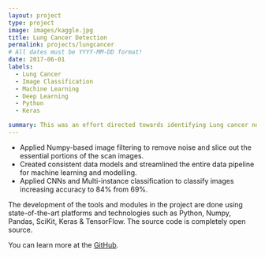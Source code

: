 ```yaml
---
layout: project
type: project
image: images/kaggle.jpg
title: Lung Cancer Detection
permalink: projects/lungcancer
# All dates must be YYYY-MM-DD format!
date: 2017-06-01
labels:
  - Lung Cancer
  - Image Classification
  - Machine Learning
  - Deep Learning
  - Python
  - Keras

summary: This was an effort directed towards identifying Lung cancer nodules from patient CT scan images using advanced image classification methods based on Convolutional neural networks and Multi Instance classification techniques.
---
```


<ul>
  <li>Applied Numpy-based image filtering to remove noise and slice out the essential portions of the scan images.</li>
  <li>Created consistent data models and streamlined the entire data pipeline for machine learning and modelling.</li>
  <li>Applied CNNs and Multi-instance classification to classify images increasing accuracy to 84% from 69%.</li>
</ul>

The development of the tools and modules in the project are done using state-of-the-art platforms and technologies such as Python, Numpy, Pandas, SciKit, Keras & TensorFlow. The source code is completely open source.

You can learn more at the [GitHub](https://github.com/vivek14632/LungCancerProject).



